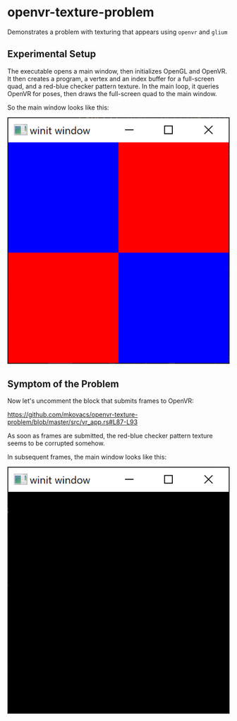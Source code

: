 # openvr-texture-problem

Demonstrates a problem with texturing that appears using `openvr` and `glium`

## Experimental Setup

The executable opens a main window, then initializes OpenGL and OpenVR.
It then creates a program, a vertex and an index buffer for a full-screen quad, and a red-blue checker pattern texture.
In the main loop, it queries OpenVR for poses, then draws the full-screen quad to the main window.

So the main window looks like this:

![Screenshot of Correct Frame](/screenshots/correct.png?raw=true "Correct frame")

## Symptom of the Problem

Now let's uncomment the block that submits frames to OpenVR:

https://github.com/mkovacs/openvr-texture-problem/blob/master/src/vr_app.rs#L87-L93

As soon as frames are submitted, the red-blue checker pattern texture seems to be corrupted somehow.

In subsequent frames, the main window looks like this:

![Screenshot of Incorrect Frame](/screenshots/incorrect.png?raw=true "Incorrect Frame")
 